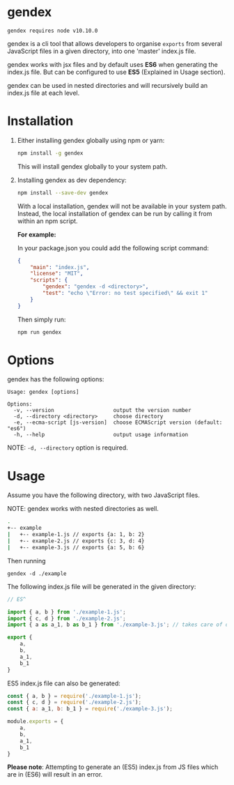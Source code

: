 gendex
===

```gendex requires node v10.10.0```

gendex is a cli tool that allows developers to organise `exports` from several JavaScript files in a given directory, into one 'master' index.js file.

gendex works with jsx files and by default uses **ES6** when generating the index.js file. But can be configured to use **ES5** (Explained in Usage section).

gendex can be used in nested directories and will recursively build an index.js file at each level.

Installation
===

1) Either installing gendex globally using npm or yarn:
    ```sh
    npm install -g gendex
    ```

    This will install gendex globally to your system path.

2) Installing gendex as dev dependency:
    ```sh
    npm install --save-dev gendex
    ```
    With a local installation, gendex will not be available in your system path. Instead, the local installation of gendex can be run by calling it from within an npm script.

    <strong>For example:</strong>

    In your package.json you could add the following script command:

    ```json
    {
        "main": "index.js",
        "license": "MIT",
        "scripts": {
            "gendex": "gendex -d <directory>",
            "test": "echo \"Error: no test specified\" && exit 1"
        }
    }

    ```

    Then simply run: 

    ```sh
    npm run gendex
    ```

Options
===

gendex has the following options:

```
Usage: gendex [options]

Options:
  -v, --version                   output the version number
  -d, --directory <directory>     choose directory
  -e, --ecma-script [js-version]  choose ECMAScript version (default: "es6")
  -h, --help                      output usage information
```

NOTE: `-d, --directory` option is required.

Usage
===

Assume you have the following directory, with two JavaScript files. 

NOTE: gendex works with nested directories as well.

```sh
.
+-- example
|   +-- example-1.js // exports {a: 1, b: 2}
|   +-- example-2.js // exports {c: 3, d: 4}
|   +-- example-3.js // exports {a: 5, b: 6}

```
Then running

```
gendex -d ./example
```

The following index.js file will be generated in the given directory:

```js
// ES^

import { a, b } from './example-1.js';
import { c, d } from './example-2.js';
import { a as a_1, b as b_1 } from './example-3.js'; // takes care of duplicate exports

export {
    a,
    b,
    a_1,
    b_1
}
```

ES5 index.js file can also be generated:

```js
const { a, b } = require('./example-1.js');
const { c, d } = require('./example-2.js');
const { a: a_1, b: b_1 } = require('./example-3.js');

module.exports = {
    a,
    b,
    a_1,
    b_1
}
```

**__Please note__**: Attempting to generate an (ES5) index.js from JS files which are in (ES6) will result in an error.
